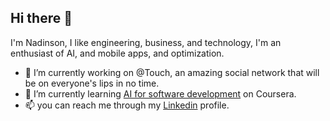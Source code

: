 ## Hi there 👋
I'm Nadinson, I like engineering, business, and technology, I'm an enthusiast of AI, and mobile apps, and optimization.
- 🔭 I’m currently working on @Touch, an amazing social network that will be on everyone's lips in no time.
- 🌱 I’m currently learning [AI for software development](https://www.coursera.org/professional-certificates/applied-artifical-intelligence-ibm-watson-ai) on Coursera.
- 📫 you can reach me through my  [Linkedin](https://www.linkedin.com/in/nadinson-ramos-glen-950950243/) profile.
<!--
**nrglen/nrglen** is a ✨ _special_ ✨ repository because its `README.md` (this file) appears on your GitHub profile.

Here are some ideas to get you started:

- 🔭 I’m currently working on ...
- 🌱 I’m currently learning ...
- 👯 I’m looking to collaborate on ...
- 🤔 I’m looking for help with ...
- 💬 Ask me about ...
- 📫 How to reach me: ...
- 😄 Pronouns: ...
- ⚡ Fun fact: ...
-->
